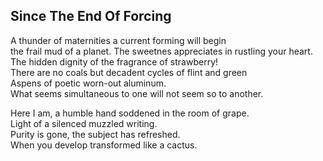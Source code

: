 Since The End Of Forcing
------------------------
A thunder of maternities a current forming will begin  
the frail mud of a planet. The sweetnes appreciates in rustling your heart.  
The hidden dignity of the fragrance of strawberry!  
There are no coals but decadent cycles of flint and green  
Aspens of poetic worn-out aluminum.  
What seems simultaneous to one will not seem so to another.  
  
Here I am, a humble hand soddened in the room of grape.  
Light of a silenced muzzled writing.  
Purity is gone, the subject has refreshed.  
When you develop transformed like a cactus.  
